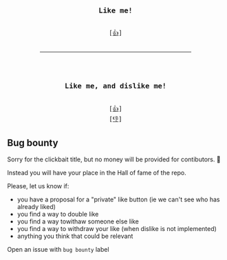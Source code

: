 <div align=center>

<pre>
<h3>Like me!</h3>
[<a href="toto">👍</a>]

<hr size=15px color="ff5733" width=70%>

<h3>Like me, and dislike me!</h3>
[<a href="toto">👍</a>]
[<a href="toto">👎</a>]
</pre>
</div>

## Bug bounty 

Sorry for the clickbait title, but no money will be provided for contibutors. 🐛 

Instead you will have your place in the Hall of fame of the repo.

Please, let us know if:
* you have a proposal for a "private" like button (ie we can't see who has already liked)
* you find a way to double like
* you find a way towithaw someone else like
*  you find a way to withdraw your like (when dislike is not implemented)
* anything you think that could be relevant

Open an issue with `bug bounty` label
